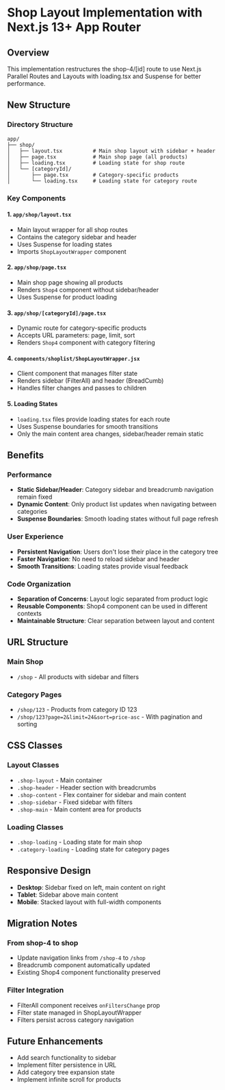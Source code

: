 # Shop Layout Implementation with Next.js 13+ App Router

## Overview
This implementation restructures the shop-4/[id] route to use Next.js Parallel Routes and Layouts with loading.tsx and Suspense for better performance.

## New Structure

### Directory Structure
```
app/
├── shop/
│   ├── layout.tsx          # Main shop layout with sidebar + header
│   ├── page.tsx            # Main shop page (all products)
│   ├── loading.tsx         # Loading state for shop route
│   └── [categoryId]/
│       ├── page.tsx        # Category-specific products
│       └── loading.tsx     # Loading state for category route
```

### Key Components

#### 1. `app/shop/layout.tsx`
- Main layout wrapper for all shop routes
- Contains the category sidebar and header
- Uses Suspense for loading states
- Imports `ShopLayoutWrapper` component

#### 2. `app/shop/page.tsx`
- Main shop page showing all products
- Renders `Shop4` component without sidebar/header
- Uses Suspense for product loading

#### 3. `app/shop/[categoryId]/page.tsx`
- Dynamic route for category-specific products
- Accepts URL parameters: page, limit, sort
- Renders `Shop4` component with category filtering

#### 4. `components/shoplist/ShopLayoutWrapper.jsx`
- Client component that manages filter state
- Renders sidebar (FilterAll) and header (BreadCumb)
- Handles filter changes and passes to children

#### 5. Loading States
- `loading.tsx` files provide loading states for each route
- Uses Suspense boundaries for smooth transitions
- Only the main content area changes, sidebar/header remain static

## Benefits

### Performance
- **Static Sidebar/Header**: Category sidebar and breadcrumb navigation remain fixed
- **Dynamic Content**: Only product list updates when navigating between categories
- **Suspense Boundaries**: Smooth loading states without full page refresh

### User Experience
- **Persistent Navigation**: Users don't lose their place in the category tree
- **Faster Navigation**: No need to reload sidebar and header
- **Smooth Transitions**: Loading states provide visual feedback

### Code Organization
- **Separation of Concerns**: Layout logic separated from product logic
- **Reusable Components**: Shop4 component can be used in different contexts
- **Maintainable Structure**: Clear separation between layout and content

## URL Structure

### Main Shop
- `/shop` - All products with sidebar and filters

### Category Pages
- `/shop/123` - Products from category ID 123
- `/shop/123?page=2&limit=24&sort=price-asc` - With pagination and sorting

## CSS Classes

### Layout Classes
- `.shop-layout` - Main container
- `.shop-header` - Header section with breadcrumbs
- `.shop-content` - Flex container for sidebar and main content
- `.shop-sidebar` - Fixed sidebar with filters
- `.shop-main` - Main content area for products

### Loading Classes
- `.shop-loading` - Loading state for main shop
- `.category-loading` - Loading state for category pages

## Responsive Design
- **Desktop**: Sidebar fixed on left, main content on right
- **Tablet**: Sidebar above main content
- **Mobile**: Stacked layout with full-width components

## Migration Notes

### From shop-4 to shop
- Update navigation links from `/shop-4` to `/shop`
- Breadcrumb component automatically updated
- Existing Shop4 component functionality preserved

### Filter Integration
- FilterAll component receives `onFiltersChange` prop
- Filter state managed in ShopLayoutWrapper
- Filters persist across category navigation

## Future Enhancements
- Add search functionality to sidebar
- Implement filter persistence in URL
- Add category tree expansion state
- Implement infinite scroll for products
